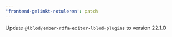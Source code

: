 ```yaml
---
'frontend-gelinkt-notuleren': patch
---
```


Update `@lblod/ember-rdfa-editor-lblod-plugins` to version 22.1.0

